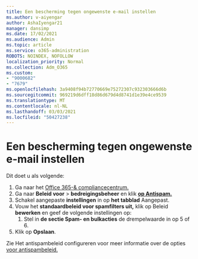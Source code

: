 ```yaml
---
title: Een bescherming tegen ongewenste e-mail instellen
ms.author: v-aiyengar
author: AshaIyengar21
manager: dansimp
ms.date: 17/02/2021
ms.audience: Admin
ms.topic: article
ms.service: o365-administration
ROBOTS: NOINDEX, NOFOLLOW
localization_priority: Normal
ms.collection: Adm_O365
ms.custom:
- "9000682"
- "7679"
ms.openlocfilehash: 3a9408f94b72770669e75272307c932303666d6b
ms.sourcegitcommit: 969219d6dff18d86d679d4d8741d1e39e4ce9539
ms.translationtype: MT
ms.contentlocale: nl-NL
ms.lasthandoff: 03/03/2021
ms.locfileid: "50427238"
---
```

# <a name="set-up-an-anti-spam-protection"></a>Een bescherming tegen ongewenste e-mail instellen

Dit doet u als volgende:

1. Ga naar het [Office 365-& compliancecentrum.](https://go.microsoft.com/fwlink/p/?linkid=2077143)
1. Ga naar **Beleid voor**  >  **bedreigingsbeheer** en klik **[op Antispam.](https://go.microsoft.com/fwlink/p/?linkid=2077143)**
1. Schakel aangepaste **instellingen** in op **het tabblad** Aangepast.
1. Vouw het **standaardbeleid voor spamfilters uit,** klik op Beleid **bewerken** en geef de volgende instellingen op:
    1. Stel in **de sectie Spam- en bulkacties** de drempelwaarde in op 5 of 6.
1. Klik op **Opslaan**.

Zie Het antispambeleid configureren voor meer informatie over de opties [voor antispambeleid.](https://go.microsoft.com/fwlink/?linkid=2092051)
